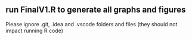 ## run FinalV1.R to generate all graphs and figures
Please ignore .git, .idea and .vscode folders and files (they should not impact running R code)

